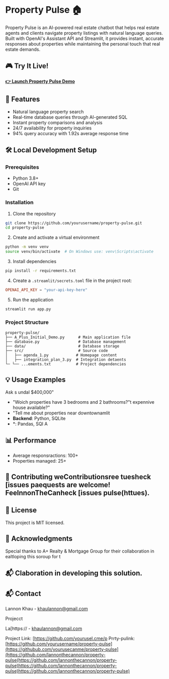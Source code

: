 # Property Pulse 🏠

Property Pulse is an AI-powered real estate chatbot that helps real estate agents and clients navigate property listings with natural language queries. Built with OpenAI's Assistant API and Streamlit, it provides instant, accurate responses about properties while maintaining the personal touch that real estate demands.

## 🎮 Try It Live!

**[👉 Launch Property Pulse Demo](https://property-pulse-walnut.streamlit.app)**

## 🌟 Features

- Natural language property search
- Real-time database queries through AI-generated SQL
- Instant property comparisons and analysis
- 24/7 availability for property inquiries
- 94% query accuracy with 1.92s average response time

## 🛠️ Local Development Setup

### Prerequisites

- Python 3.8+
- OpenAI API key
- Git

### Installation

1. Clone the repository
```bash
git clone https://github.com/yourusername/property-pulse.git
cd property-pulse
```

2. Create and activate a virtual environment
```bash
python -m venv venv
source venv/bin/activate  # On Windows use: venv\Scripts\activate
```

3. Install dependencies
```bash
pip install -r requirements.txt
```

4. Create a `.streamlit/secrets.toml` file in the project root:
```toml
OPENAI_API_KEY = "your-api-key-here"
```

5. Run the application
```bash
streamlit run app.py
```

### Project Structure

```
property-pulse/
├── A_Plus_Initial_Demo.py      # Main application file
├── database.py                 # Database management
├── data/                       # Database storage
├── src/                        # Source code
│   ├── agenda_1.py            # Homepage content
│   ├── integration_plan_3.py  # Integration detaents
└─ └── ...ements.txt           # Project dependencies
```

## 💡 Usage Examples

Ask s undal $400,000"
- "Woich properties have 3 bedrooms and 2 bathrooms?"t expennive house available?"
- "Tell me about properties near downtownamlit
- **Backend**: Python, SQLite
- *: Pandas, SQI A
## 📊 Performance

- Average responsractions: 100+
- Properties managed: 25+

## 🤝 Contributing weContributionsree tuesheck [issues paequests are welcome! FeelnnonTheCanheck [issues pulse(httues).

## 📝 License

This project is MIT licensed.

## 👏 Acknowledgments

Special thanks to A+ Realty & Mortgage Group for their collaboration in ealtloping this soroup for t
## 📬 Claboration in developing this solution.

## 📬 Contact

Lannon Khau - khaulannon@gmail.com

Projecct

La[https:// - khaulannon@gmail.com

Project Link: [https://github.com/yourusel.cme/p
Prrty-pulink: [https://github.com/yourusername/property-pulse](https://githubub.com/yourusecanme/property-pulse](https://github.com/lannonthecannon/property-pulse(https://github.com/lannonthecannon/property-pulse)https://github.com/lannonthecannon/property-pulse)https://github.com/lannonthecannon/property-pulse)
